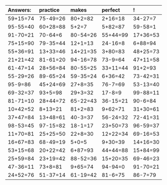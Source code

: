 | Answers: | practice | makes | perfect | ! |
| :--- | :--- | :--- | :--- | :--- |
| 59+15=74 | 75-49=26 | 80+2=82 | 2+16=18 | 34-27=7 | 
| 95-55=40 | 60+28=88 | 5+2=7 | 5+82=87 | 59-58=1 | 
| 91-70=21 | 70-64=6 | 80-54=26 | 55+44=99 | 17+36=53 | 
| 75+15=90 | 79-35=44 | 12+1=13 | 24-16=8 | 6+88=94 | 
| 55+36=91 | 13+33=46 | 14+21=35 | 3+80=83 | 48+25=73 | 
| 21+21=42 | 81-61=20 | 94-16=78 | 73-9=64 | 47+11=58 | 
| 61-47=14 | 28+56=84 | 80-55=25 | 33+11=44 | 91+2=93 | 
| 55-29=26 | 89-65=24 | 59-35=24 | 6+36=42 | 73-42=31 | 
| 95-9=86 | 45+24=69 | 27+8=35 | 76-7=69 | 53-13=40 | 
| 69-32=37 | 93+5=98 | 29+3=32 | 17-8=9 | 99-88=11 | 
| 81-71=10 | 28+44=72 | 65-22=43 | 36-15=21 | 90-6=84 | 
| 10+42=52 | 8+13=21 | 81+2=83 | 9+62=71 | 31+30=61 | 
| 37+47=84 | 13+48=61 | 40-3=37 | 56-24=32 | 72-41=31 | 
| 98-53=45 | 97-15=82 | 18-1=17 | 23+50=73 | 96-59=37 | 
| 11+70=81 | 25+25=50 | 22+8=30 | 12+22=34 | 69-16=53 | 
| 16+67=83 | 68-49=19 | 5+0=5 | 9+30=39 | 14+16=30 | 
| 53+15=68 | 20+22=42 | 6+87=93 | 44+44=88 | 15+84=99 | 
| 25+59=84 | 23+19=42 | 88-52=36 | 15+20=35 | 69-46=23 | 
| 47-36=11 | 73+8=81 | 9+65=74 | 94-94=0 | 91-70=21 | 
| 24+52=76 | 51-37=14 | 61-19=42 | 81-6=75 | 86-7=79 | 
